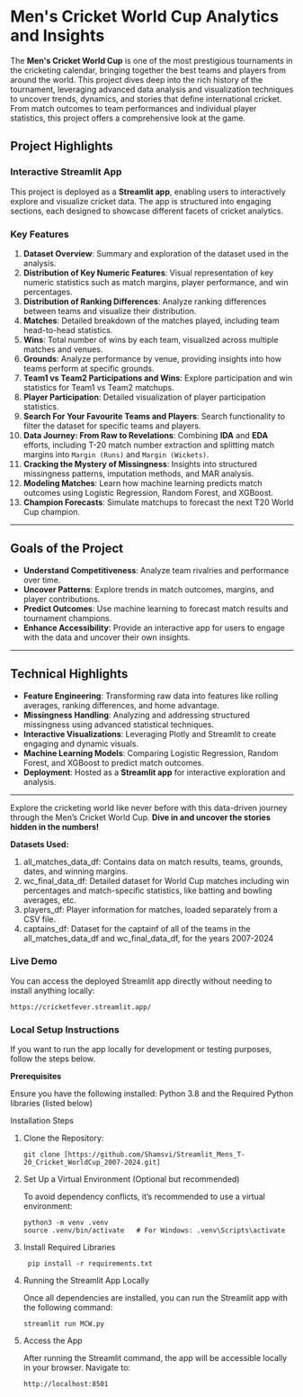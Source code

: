 # **Men's Cricket World Cup Analytics and Insights**

The **Men's Cricket World Cup** is one of the most prestigious tournaments in the cricketing calendar, bringing together the best teams and players from around the world. This project dives deep into the rich history of the tournament, leveraging advanced data analysis and visualization techniques to uncover trends, dynamics, and stories that define international cricket. From match outcomes to team performances and individual player statistics, this project offers a comprehensive look at the game.

## **Project Highlights**

### **Interactive Streamlit App**
This project is deployed as a **Streamlit app**, enabling users to interactively explore and visualize cricket data. The app is structured into engaging sections, each designed to showcase different facets of cricket analytics. 

### **Key Features**
1. **Dataset Overview**: Summary and exploration of the dataset used in the analysis.
2. **Distribution of Key Numeric Features**: Visual representation of key numeric statistics such as match margins, player performance, and win percentages.
3. **Distribution of Ranking Differences**: Analyze ranking differences between teams and visualize their distribution.
4. **Matches**: Detailed breakdown of the matches played, including team head-to-head statistics.
5. **Wins**: Total number of wins by each team, visualized across multiple matches and venues.
6. **Grounds**: Analyze performance by venue, providing insights into how teams perform at specific grounds.
7. **Team1 vs Team2 Participations and Wins**: Explore participation and win statistics for Team1 vs Team2 matchups.
8. **Player Participation**: Detailed visualization of player participation statistics.
9. **Search For Your Favourite Teams and Players**: Search functionality to filter the dataset for specific teams and players.
10. **Data Journey: From Raw to Revelations**: Combining **IDA** and **EDA** efforts, including T-20 match number extraction and splitting match margins into `Margin (Runs)` and `Margin (Wickets)`.
11. **Cracking the Mystery of Missingness**: Insights into structured missingness patterns, imputation methods, and MAR analysis.
12. **Modeling Matches**: Learn how machine learning predicts match outcomes using Logistic Regression, Random Forest, and XGBoost.
13. **Champion Forecasts**: Simulate matchups to forecast the next T20 World Cup champion.

---

## **Goals of the Project**
- **Understand Competitiveness**: Analyze team rivalries and performance over time.  
- **Uncover Patterns**: Explore trends in match outcomes, margins, and player contributions.  
- **Predict Outcomes**: Use machine learning to forecast match results and tournament champions.  
- **Enhance Accessibility**: Provide an interactive app for users to engage with the data and uncover their own insights.

---

## **Technical Highlights**
- **Feature Engineering**: Transforming raw data into features like rolling averages, ranking differences, and home advantage.
- **Missingness Handling**: Analyzing and addressing structured missingness using advanced statistical techniques.
- **Interactive Visualizations**: Leveraging Plotly and Streamlit to create engaging and dynamic visuals.
- **Machine Learning Models**: Comparing Logistic Regression, Random Forest, and XGBoost to predict match outcomes.
- **Deployment**: Hosted as a **Streamlit app** for interactive exploration and analysis.

---

Explore the cricketing world like never before with this data-driven journey through the Men’s Cricket World Cup. **Dive in and uncover the stories hidden in the numbers!**


**Datasets Used:**
1. all_matches_data_df: Contains data on match results, teams, grounds, dates, and winning margins.
2. wc_final_data_df: Detailed dataset for World Cup matches including win percentages and match-specific statistics, like batting and bowling averages, etc.
3. players_df: Player information for matches, loaded separately from a CSV file.
4. captains_df: Dataset for the captainf of all of the teams in the all_matches_data_df and wc_final_data_df, for the years 2007-2024
    
### **Live Demo**

You can access the deployed Streamlit app directly without needing to install anything locally:
````
https://cricketfever.streamlit.app/
`````

### **Local Setup Instructions**

If you want to run the app locally for development or testing purposes, follow the steps below.

**Prerequisites**

Ensure you have the following installed:
      Python 3.8 and the Required Python libraries (listed below)
    
Installation Steps
1. Clone the Repository:
   `````
   git clone [https://github.com/Shamsvi/Streamlit_Mens_T-20_Cricket_WorldCup_2007-2024.git]

2. Set Up a Virtual Environment (Optional but recommended)

   To avoid dependency conflicts, it’s recommended to use a virtual environment:
   ````
   python3 -m venv .venv
   source .venv/bin/activate   # For Windows: .venv\Scripts\activate
4. Install Required Libraries
   ````
    pip install -r requirements.txt
5. Running the Streamlit App Locally

    Once all dependencies are installed, you can run the Streamlit app with the following command:
   `````
   streamlit run MCW.py
7. Access the App

    After running the Streamlit command, the app will be accessible locally in your browser. Navigate to:
    `````
    http://localhost:8501
    `````

